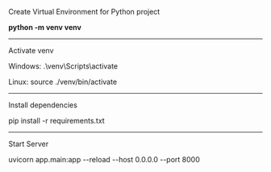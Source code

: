 Create Virtual Environment for Python project  

**python -m venv venv**

---
Activate venv

Windows: .\venv\Scripts\activate

Linux: source ./venv/bin/activate

---
Install dependencies

pip install -r requirements.txt

---
Start Server

uvicorn app.main:app --reload --host 0.0.0.0 --port 8000